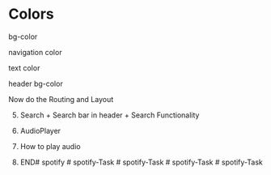 # Colors

bg-color

navigation color

text color 

header bg-color



Now do the Routing and Layout

5. Search + Search bar in header + Search Functionality

6. AudioPlayer

7. How to play audio

8. END#   s p o t i f y  
 #   s p o t i f y - T a s k  
 #   s p o t i f y - T a s k  
 #   s p o t i f y - T a s k  
 #   s p o t i f y - T a s k  
 